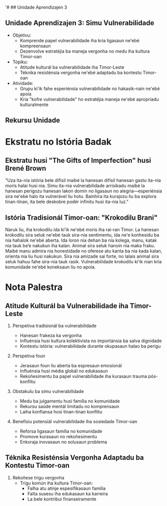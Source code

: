 '# ## Unidade Aprendizajen 3

## Unidade Aprendizajen 3: Simu Vulnerabilidade
- Objetivu:
  * Komprende papel vulnerabilidade iha kria ligasaun ne'ebé kompreensaun
  * Dezenvolve estratéjia ba maneja vergonha no medu iha kultura Timor-oan
- Tópiku:
  * Atitude kulturál ba vulnerabilidade iha Timor-Leste
  * Téknika resisténsia vergonha ne'ebé adaptadu ba kontestu Timor-oan
- Atividade:
  * Grupu ki'ik fahe esperiénsia vulnerabilidade no hakasik-nain ne'ebé apoia
  * Kria "kofre vulnerabilidade" ho estratéjia maneja ne'ebé apropriadu kulturalmente

## Rekursu Unidade

# Ekstratu no Istória Badak

## Ekstratu husi "The Gifts of Imperfection" husi Brené Brown

"Uza ita-nia istória bele difisil maibé la hanesan difisil hanesan gastu ita-nia moris halai husi nia. Simu ita-nia vulnerabilidade arrisikadu maibé la hanesan perigozu hanesan lakon domin no ligasaun no alegria—esperiénsia sira ne'ebé halo ita vulnerável liu hotu. Bainhira ita kurajozu liu ba explora tinan-tinan, ita bele deskobre podér infinitu husi ita-nia luz."

## Istória Tradisionál Timor-oan: "Krokodilu Brani"

Naruk liu, iha krokodilu ida ki'ik ne'ebé moris iha rai-ran Timor. La hanesan krokodilu sira seluk ne'ebé tauk sira-nia sentimentu, ida ne'e konhesidu ba nia hahalok ne'ebé aberta. Ida loron nia dehan ba nia kolega, manu, katak nia tauk be’e nakukun iha kalan. Animal sira seluk hanoin nia maka fraku. Maibé manu admira nia honestidade no oferese atu kanta ba nia kada kalan, orienta nia liu husi nakukun. Sira nia amizade sai forte, no lalais animal sira seluk hahuu fahe sira-nia tauk rasik. Vulnerabilidade krokodilu ki'ik nian kria komunidade ne'ebé koneksaun liu no apoia.

# Nota Palestra

## Atitude Kulturál ba Vulnerabilidade iha Timor-Leste

1. Perspetiva tradisionál ba vulnerabilidade
   - Hanesan frakeza ka vergonha
   - Influénsia husi kultura kolektivista no importánsia ba salva dignidade
   - Kontestu istória: vulnerabilidade durante okupasaun halao ba perigu

2. Perspetiva foun
   - Jerasaun foun liu aberta ba espresaun emosionál
   - Influénsia husi média globál no edukasaun
   - Rekoñesimentu ba papel vulnerabilidade iha kurasaun trauma pós-konflitu

3. Obstakulu ba simu vulnerabilidade
   - Medu ba julgamentu husi família no komunidade
   - Rekursu saúde mentál limitadu no komprensaun
   - Laiha konfiansa hosi tinan-tinan konflitu

4. Benefísiu potensiál vulnerabilidade iha sosiedade Timor-oan
   - Reforsa ligasaun família no komunidade
   - Promove kurasaun no rekoñesimentu
   - Enkoraja inovasaun no solusaun problema

## Téknika Resisténsia Vergonha Adaptadu ba Kontestu Timor-oan

1. Rekoñese trigu vergonha
   - Trigu komún iha kultura Timor-oan:
     * Falha atu atinje espesifikasaun família
     * Falta susesu iha edukasaun ka karreira
     * La bele kontribui finanseiramente